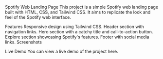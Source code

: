 Spotify Web Landing Page
This project is a simple Spotify web landing page built with HTML, CSS, and Tailwind CSS. It aims to replicate the look and feel of the Spotify web interface.

Features
Responsive design using Tailwind CSS.
Header section with navigation links.
Hero section with a catchy title and call-to-action button.
Explore section showcasing Spotify's features.
Footer with social media links.
Screenshots

Live Demo
You can view a live demo of the project here.

